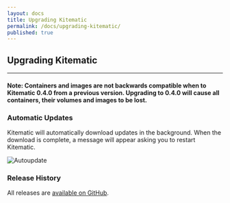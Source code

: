 ```yaml
---
layout: docs
title: Upgrading Kitematic
permalink: /docs/upgrading-kitematic/
published: true
---
```


## Upgrading Kitematic

---

#### Note: Containers and images are not backwards compatible when to Kitematic 0.4.0 from a previous version. Upgrading to 0.4.0 will cause all containers, their volumes and images to be lost.


### Automatic Updates

Kitematic will automatically download updates in the background. When the download is complete, a message will appear asking you to restart Kitematic.

![Autoupdate](/img/upgrading-kitematic/autoupdate.png)

### Release History

All releases are [available on GitHub](https://github.com/kitematic/kitematic/releases).

